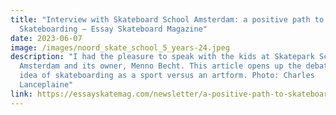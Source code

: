 ```yaml
---
title: "Interview with Skateboard School Amsterdam: a positive path to
  Skateboarding — Essay Skateboard Magazine"
date: 2023-06-07
image: /images/noord_skate_school_5_years-24.jpeg
description: "I had the pleasure to speak with the kids at Skatepark School
  Amsterdam and its owner, Menno Becht. This article opens up the debate the
  idea of skateboarding as a sport versus an artform. Photo: Charles
  Lanceplaine"
link: https://essayskatemag.com/newsletter/a-positive-path-to-skateboarding/
---
```

